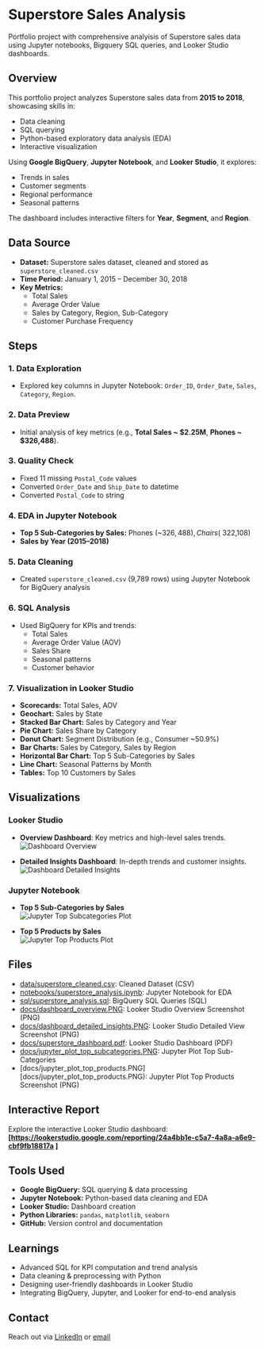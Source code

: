 
# Superstore Sales Analysis
Portfolio project with comprehensive analyisis of Superstore sales data  using Jupyter notebooks, Bigquery SQL queries, and Looker Studio dashboards.

## Overview

This portfolio project analyzes Superstore sales data from **2015 to 2018**, showcasing skills in:

- Data cleaning
- SQL querying
- Python-based exploratory data analysis (EDA)
- Interactive visualization

Using **Google BigQuery**, **Jupyter Notebook**, and **Looker Studio**, it explores:

- Trends in sales
- Customer segments
- Regional performance
- Seasonal patterns

The dashboard includes interactive filters for **Year**, **Segment**, and **Region**.

## Data Source

- **Dataset:** Superstore sales dataset, cleaned and stored as `superstore_cleaned.csv`
- **Time Period:** January 1, 2015 – December 30, 2018
- **Key Metrics:**  
  - Total Sales  
  - Average Order Value  
  - Sales by Category, Region, Sub-Category  
  - Customer Purchase Frequency

## Steps

### 1. Data Exploration
- Explored key columns in Jupyter Notebook: `Order_ID`, `Order_Date`, `Sales`, `Category`, `Region`.

### 2. Data Preview
- Initial analysis of key metrics (e.g., **Total Sales ~ $2.25M**, **Phones ~ $326,488**).

### 3. Quality Check
- Fixed 11 missing `Postal_Code` values
- Converted `Order_Date` and `Ship_Date` to datetime
- Converted `Postal_Code` to string

### 4. EDA in Jupyter Notebook

- **Top 5 Sub-Categories by Sales:** Phones (~$326,488), Chairs (~$322,108)
- **Sales by Year (2015–2018)**
  
### 5. Data Cleaning
- Created `superstore_cleaned.csv` (9,789 rows) using Jupyter Notebook for BigQuery analysis

### 6. SQL Analysis
- Used BigQuery for KPIs and trends:
  - Total Sales
  - Average Order Value (AOV)
  - Sales Share
  - Seasonal patterns
  - Customer behavior

### 7. Visualization in Looker Studio

- **Scorecards:** Total Sales, AOV
- **Geochart:** Sales by State
- **Stacked Bar Chart:** Sales by Category and Year
- **Pie Chart:** Sales Share by Category  
- **Donut Chart:** Segment Distribution (e.g., Consumer ~50.9%)  
- **Bar Charts:** Sales by Category, Sales by Region  
- **Horizontal Bar Chart:** Top 5 Sub-Categories by Sales  
- **Line Chart:** Seasonal Patterns by Month  
- **Tables:**  Top 10 Customers by Sales

## Visualizations

### Looker Studio

- **Overview Dashboard**: Key metrics and high-level sales trends.
![Dashboard Overview](docs/dashboard_overview.PNG) 

- **Detailed Insights Dashboard**: In-depth trends and customer insights.
![Dashboard Detailed Insights](docs/dashboard_detailed_insights.PNG)


### Jupyter Notebook

- **Top 5 Sub-Categories by Sales**  
![Jupyter Top Subcategories Plot](docs/jupyter_plot_top_subcategories.PNG)

- **Top 5 Products by Sales**    
![Jupyter Top Products Plot](docs/jupyter_plot_top_products.PNG)


## Files
- [data/superstore_cleaned.csv](data/superstore_cleaned.csv): Cleaned Dataset (CSV)
- [notebooks/superstore_analysis.ipynb](notebooks/superstore_analysis.ipynb): Jupyter Notebook for EDA 
- [sql/superstore_analysis.sql](sql/superstore_analysis.sql): BigQuery SQL Queries (SQL)
- [docs/dashboard_overview.PNG](docs/dashboard_overview.PNG): Looker Studio Overview Screenshot (PNG)
- [docs/dashboard_detailed_insights.PNG](docs/dashboard_detailed_insights.PNG): Looker Studio Detailed View Screenshot (PNG)
- [docs/superstore_dashboard.pdf](docs/superstore_dashboard.pdf): Looker Studio Dashboard (PDF)
- [docs/jupyter_plot_top_subcategories.PNG](docs/jupyter_plot_top_subcategories.PNG): Jupyter Plot Top Sub-Categories
- [docs/jupyter_plot_top_products.PNG][docs/jupyter_plot_top_products.PNG): Jupyter Plot Top Products Screenshot (PNG)

## Interactive Report

Explore the interactive Looker Studio dashboard:  
**[https://lookerstudio.google.com/reporting/24a4bb1e-c5a7-4a8a-a6e9-cbf9fb18817a ]**

## Tools Used

- **Google BigQuery:** SQL querying & data processing
- **Jupyter Notebook:** Python-based data cleaning and EDA
- **Looker Studio:** Dashboard creation
- **Python Libraries:** `pandas`, `matplotlib`, `seaborn`
- **GitHub:** Version control and documentation

## Learnings

- Advanced SQL for KPI computation and trend analysis
- Data cleaning & preprocessing with Python
- Designing user-friendly dashboards in Looker Studio
- Integrating BigQuery, Jupyter, and Looker for end-to-end analysis


## Contact
Reach out via [LinkedIn]( www.linkedin.com/in/roxana-schwartz-rls) or [email](mailto:roxana@rschwartz.de)


